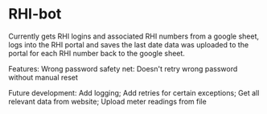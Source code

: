  # RHI-bot
Currently gets RHI logins and associated RHI numbers from a google sheet, logs into the RHI portal and saves the last date data was uploaded to the portal for each RHI number back to the google sheet.

Features:
  Wrong password safety net: Doesn't retry wrong password without manual reset

Future development:
  Add logging;
  Add retries for certain exceptions;
  Get all relevant data from website;
  Upload meter readings from file
  
